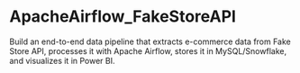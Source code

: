 # ApacheAirflow_FakeStoreAPI
Build an end-to-end data pipeline that extracts e-commerce data from Fake Store API, processes it with Apache Airflow, stores it in MySQL/Snowflake, and visualizes it in Power BI.
